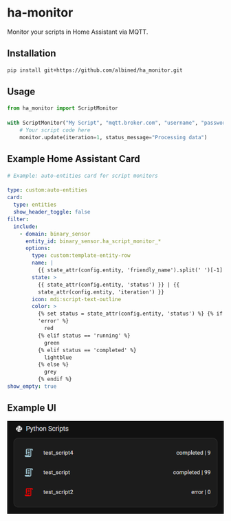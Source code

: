 # ha-monitor

Monitor your scripts in Home Assistant via MQTT.

## Installation

```bash
pip install git+https://github.com/albined/ha_monitor.git
```

## Usage

```python
from ha_monitor import ScriptMonitor

with ScriptMonitor("My Script", "mqtt.broker.com", "username", "password") as monitor:
    # Your script code here
    monitor.update(iteration=1, status_message="Processing data")
```

## Example Home Assistant Card

```yaml
# Example: auto-entities card for script monitors

type: custom:auto-entities
card:
  type: entities
  show_header_toggle: false
filter:
  include:
    - domain: binary_sensor
      entity_id: binary_sensor.ha_script_monitor_*
      options:
        type: custom:template-entity-row
        name: |
          {{ state_attr(config.entity, 'friendly_name').split(' ')[-1] }}
        state: >
          {{ state_attr(config.entity, 'status') }} | {{
          state_attr(config.entity, 'iteration') }}
        icon: mdi:script-text-outline
        color: >
          {% set status = state_attr(config.entity, 'status') %} {% if status ==
          'error' %}
            red
          {% elif status == 'running' %}
            green
          {% elif status == 'completed' %}
            lightblue
          {% else %}
            grey
          {% endif %}
show_empty: true
```

## Example UI

![Example Home Assistant Card](assets/example_ha.png)
